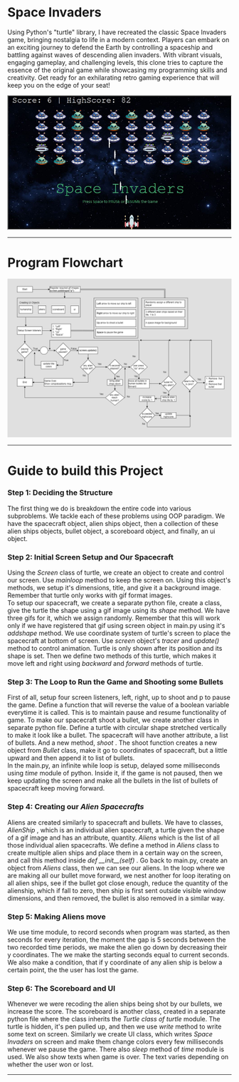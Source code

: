 # Space Invaders
Using Python's "turtle" library, I have recreated the classic Space Invaders game, bringing nostalgia to life in a modern context. Players can embark on an exciting journey to defend the Earth by controlling a spaceship and battling against waves of descending alien invaders. With vibrant visuals, engaging gameplay, and challenging levels, this clone tries to capture the essence of the original game while showcasing my programming skills and creativity. Get ready for an exhilarating retro gaming experience that will keep you on the edge of your seat!

<div>
  <img src="./code_output.JPG" alt="Code Output">
</div>
  
<hr>
<h1> Program Flowchart</h1>
  <div>
    <img src="./Space Invaders Flowchart.png" alt="Program Flowchart">
  </div>
<hr>

# Guide to build this Project

<h3> Step 1: Deciding the Structure </h3>
<p>
  The first thing we do is breakdown the entire code into various subproblems. We tackle each of these problems using OOP paradigm. 
  We have the spacecraft object, alien ships object, then a collection of these alien ships objects, bullet object, a scoreboard object, and finally, an ui object.
</p>

<h3> Step 2: Initial Screen Setup and Our Spacecraft </h3>
<p>
  Using the <em> Screen </em> class of turtle, we create an object to create and control our screen. Use <em> mainloop </em> method to keep the screen on.
  Using this object's methods, we setup it's dimensions, title, and give it a background image. Remember that turtle only works with gif format images. <br>
  To setup our spacecraft, we create a separate python file, create a class, give the turtle the shape using a gif image using its <em> shape </em> method. 
  We have three gifs for it, which we assign randomly. Remember that this will work only if we have registered that gif using screen object in main.py using it's 
  <em> addshape </em> method. We use coordinate system of turtle's screen to place the spacecraft at bottom of screen. Use <em> screen </em> object's <em> tracer </em>
  and <em> update() </em> method to control animation. Turtle is only shown after its position and its shape is set. Then we define two methods of this turtle, which
  makes it move left and right using <em> backward </em> and <em> forward </em> methods of turtle.
</p>

<h3> Step 3: The Loop to Run the Game and Shooting some Bullets </h3>
<p>
  First of all, setup four screen listeners, left, right, up to shoot and p to pause the game. 
  Define a function that will reverse the value of a boolean variable everytime it is called. This is to maintain pause and resume functionality of game.
  To make our spacecraft shoot a bullet, we create another class in separate python file. Define a turtle with circular shape stretched vertically to make it look
  like a bullet. The spacecraft will have another attribute, a list of bullets. And a new method, <em> shoot </em>. 
  The shoot function creates a new object from <em> Bullet </em> class, make it go to coordinates of spacecraft, but a little upward and then append it to list of 
  bullets. <br>
  In the main.py, an infinite while loop is setup, delayed some milliseconds using <em> time </em> module of python. Inside it, if the game is not paused,
  then we keep updating the screen and make all the bullets in the list of bullets of spacecraft keep moving forward.
</p>

<h3> Step 4: Creating our <i>Alien Spacecrafts</i> </h3>
<p>
  Aliens are created similarly to spacecraft and bullets. We have to classes, <em> AlienShip </em>, which is an individual alien spacecraft, 
  a turtle given the shape of a gif image and has an attribute, quantity. <em> Aliens </em> which is the list of all those individual alien spacecrafts. 
  We define a method in <em> Aliens </em> class to create multiple alien ships and place them in a certain way on the screen, 
  and call this method inside <em> def __init__(self) </em>.
  Go back to main.py, create an object from <em> Aliens </em> class, then we can see our aliens. In the loop where we are making all our bullet move forward, 
  we nest another for loop iterating on all alien ships, see if the bullet got close enough, reduce the quantity of the alienship, which if fall to zero,
  then ship is first sent outside visible window dimensions, and then removed, the bullet is also removed in a similar way.
</p>

<h3> Step 5: Making Aliens move </h3>
<p>
  We use time module, to record seconds when program was started, as then seconds for every iteration, the moment the gap is 5 seconds between the two recorded time
  periods, we make the alien go down by decreasing their y coordinates. The we make the starting seconds equal to current seconds. We also make a condition,
  that if y coordinate of any alien ship is below a certain point, the the user has lost the game.
</p>

<h3> Step 6: The Scoreboard and UI </h3>
<p>
  Whenever we were recoding the alien ships being shot by our bullets, we increase the score. The scoreboard is another class, created in a separate python file
  where the class inherits the <em> Turtle class of turtle </em> module. The turtle is hidden, it's pen pulled up, and then we use <em>write</em> method to
  write some text on screen. Similarly we create UI class, which writes <em>Space Invaders</em> on screen and make them change colors every few milliseconds 
  whenever we pause the game. There also <em> sleep </em> method of <em> time </em> module is used. We also show texts when game is over. The text varies depending
  on whether the user won or lost.
</p>

<hr>
